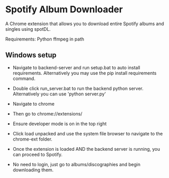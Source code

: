 # Spotify Album Downloader

A Chrome extension that allows you to download entire Spotify albums and singles using spotDL.

Requirements:
Python
ffmpeg in path

## Windows setup
- Navigate to backend-server and run setup.bat to auto install requirements.
Alternatively you may use the pip install requirements command.

- Double click run_server.bat to run the backend python server.
Alternatively you can use 'python server.py'

- Navigate to chrome
- Then go to chrome://extensions/
- Ensure developer mode is on in the top right
- Click load unpacked and use the system file browser to navigate to the chrome-ext folder.
- Once the extension is loaded AND the backend server is running, you can proceed to Spotify.
- No need to login, just go to albums/discographies and begin downloading them.